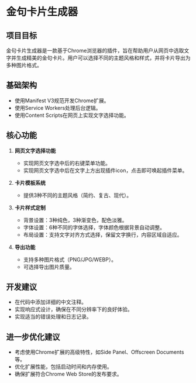 # 金句卡片生成器

## 项目目标
金句卡片生成器是一款基于Chrome浏览器的插件，旨在帮助用户从网页中选取文字并生成精美的金句卡片。用户可以选择不同的主题风格和样式，并将卡片导出为多种图片格式。

## 基础架构
- 使用Manifest V3规范开发Chrome扩展。
- 使用Service Workers处理后台逻辑。
- 使用Content Scripts在网页上实现文字选择功能。

## 核心功能
1. **网页文字选择功能**
   - 实现网页文字选中后的右键菜单功能。
   - 实现网页文字选中后在文字上方出现插件icon，点击即可唤起插件菜单。

2. **卡片模板系统**
   - 提供3种不同的主题风格（简约、复古、现代）。

3. **卡片样式定制**
   - 背景设置：3种纯色，3种渐变色，配色淡雅。
   - 字体设置：6种不同的字体选择，字体颜色根据背景自动调整。
   - 布局设置：支持文字对齐方式选择，保留文字换行，内容区域自适应。

4. **导出功能**
   - 支持多种图片格式（PNG/JPG/WEBP）。
   - 可选择导出图片质量。

## 开发建议
- 在代码中添加详细的中文注释。
- 实现响应式设计，确保在不同分辨率下的良好体验。
- 实现适当的错误处理和日志记录。

## 进一步优化建议
- 考虑使用Chrome扩展的高级特性，如Side Panel、Offscreen Documents等。
- 优化扩展性能，包括启动时间和内存使用。
- 确保扩展符合Chrome Web Store的发布要求。 